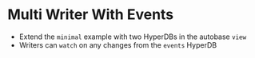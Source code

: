 # Multi Writer With Events

- Extend the `minimal` example with two HyperDBs in the autobase `view`
- Writers can `watch` on any changes from the `events` HyperDB

